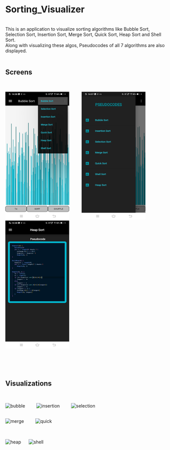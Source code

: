 # Sorting_Visualizer
</br>
This is an application to visualize sorting algorithms like Bubble Sort, Selection Sort, Insertion Sort, Merge Sort, Quick Sort, Heap Sort and Shell Sort.</br>
Along with visualizing these algos, Pseudocodes of all 7 algorithms are also displayed.
</br></br>

## Screens
</br>

 <img src = "screens/algos.jpg" width = 200 height = 400> &nbsp;&nbsp;&nbsp;&nbsp;&nbsp;&nbsp;&nbsp;&nbsp; <img src = "screens/drawer.jpg" width = 200 height = 400> &nbsp;&nbsp;&nbsp;&nbsp;&nbsp;&nbsp;&nbsp;&nbsp; <img src = "screens/pseudo.jpg" width = 200 height = 400> 
 
 </br></br></br>
 
## Visualizations
</br>

![bubble](https://user-images.githubusercontent.com/57986361/100214177-92f16d80-2f35-11eb-8eb4-2522515fefc5.gif) &nbsp;&nbsp;&nbsp;&nbsp;&nbsp;&nbsp;&nbsp; ![insertion](https://user-images.githubusercontent.com/57986361/100214859-5eca7c80-2f36-11eb-9f77-74bc842f1f7b.gif) &nbsp;&nbsp;&nbsp;&nbsp;&nbsp;&nbsp;&nbsp; 
![selection](https://user-images.githubusercontent.com/57986361/100215079-9e916400-2f36-11eb-932e-208d934af59c.gif) 
</br> &nbsp;&nbsp;&nbsp;&nbsp;&nbsp;&nbsp;&nbsp;

![merge](https://user-images.githubusercontent.com/57986361/100215434-021b9180-2f37-11eb-8fa9-3e3a52afe58a.gif)
&nbsp;&nbsp;&nbsp;&nbsp;&nbsp;&nbsp;&nbsp;
![quick](https://user-images.githubusercontent.com/57986361/100215713-5de61a80-2f37-11eb-87a7-117e8594406e.gif)  
</br></br>

![heap](https://user-images.githubusercontent.com/57986361/100214572-127f3c80-2f36-11eb-9482-56856991d3b4.gif) 
&nbsp;&nbsp;&nbsp;&nbsp;
![shell](https://user-images.githubusercontent.com/57986361/100215924-a9002d80-2f37-11eb-9106-6e7c54379d95.gif)


